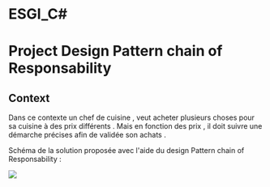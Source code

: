 # ESGI_C#

# Project Design Pattern chain of Responsability 

## Context 

Dans ce contexte un chef de cuisine , veut acheter plusieurs choses pour sa cuisine à des prix différents . Mais en fonction des prix , il doit suivre une démarche précises afin de validée son achats .

Schéma de la solution proposée avec l'aide du design Pattern chain of Responsability  :

![](https://i.imgur.com/KjsC7PO.png)